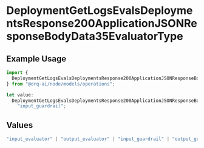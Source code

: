 # DeploymentGetLogsEvalsDeploymentsResponse200ApplicationJSONResponseBodyData35EvaluatorType

## Example Usage

```typescript
import {
  DeploymentGetLogsEvalsDeploymentsResponse200ApplicationJSONResponseBodyData35EvaluatorType,
} from "@orq-ai/node/models/operations";

let value:
  DeploymentGetLogsEvalsDeploymentsResponse200ApplicationJSONResponseBodyData35EvaluatorType =
    "input_guardrail";
```

## Values

```typescript
"input_evaluator" | "output_evaluator" | "input_guardrail" | "output_guardrail"
```